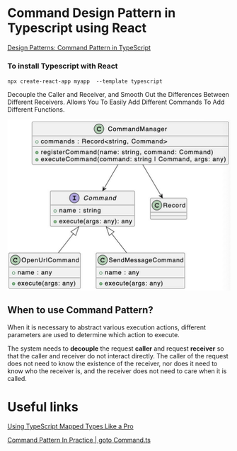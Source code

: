 # Command Design Pattern in Typescript using React

[Design Patterns: Command Pattern in TypeScript](https://levelup.gitconnected.com/design-patterns-command-pattern-in-typescript-10b3162e3bee)




### To install Typescript with React
```
npx create-react-app myapp  --template typescript
```


Decouple the Caller and Receiver, and Smooth Out the Differences Between Different Receivers. Allows You To Easily Add Different Commands To Add Different Functions.

![Command Pattern](./imgs/UML-CmdPattern.png)





## When to use Command Pattern?
<p>

When it is necessary to abstract various execution actions, different parameters are used to determine which action to execute.

The system needs to **decouple** the request **caller** and request **receiver** so that the caller and receiver do not interact directly. The caller of the request does not need to know the existence of the receiver, nor does it need to know who the receiver is, and the receiver does not need to care when it is called.
</p>



# Useful links
[Using TypeScript Mapped Types Like a Pro](https://javascript.plainenglish.io/using-typescript-mapped-types-like-a-pro-be10aef5511a)


[Command Pattern In Practice | goto Command.ts](https://github.com/cacjs/cac)
